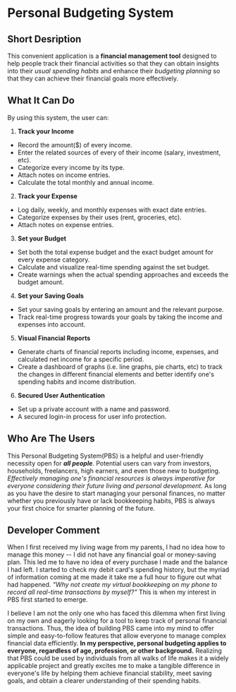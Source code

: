 # Personal Budgeting System

## Short Desription
This convenient application is a **financial management tool** designed to help people track their financial activities so that they can obtain insights into their *usual spending habits* and enhance their *budgeting planning* so that they can achieve their financial goals more effectively.

## What It Can Do
By using this system, the user can:
1. **Track your Income**
- Record the amount($) of every income.
- Enter the related sources of every of their income (salary, investment, etc).
- Categorize every income by its type.
- Attach notes on income entries. 
- Calculate the total monthly and annual income.

2. **Track your Expense**
- Log daily, weekly, and monthly expenses with exact date entries.
- Categorize expenses by their uses (rent, groceries, etc).
- Attach notes on expense entries. 

3. **Set your Budget**
- Set both the total expense budget and the exact budget amount for every expense category.
- Calculate and visualize real-time spending against the set budget.
- Create warnings when the actual spending approaches and exceeds the budget amount.

4. **Set your Saving Goals**
- Set your saving goals by entering an amount and the relevant purpose. 
- Track real-time progress towards your goals by taking the income and expenses into account. 

5. **Visual Financial Reports**
- Generate charts of financial reports including income, expenses, and calculated net income for a specific period.
- Create a dashboard of graphs (i.e. line graphs, pie charts, etc) to track the changes in different financial elements and better identify one's spending habits and income distribution. 

6. **Secured User Authentication**
- Set up a private account with a name and password.
- A secured login-in process for user info protection.

## Who Are The Users
This Personal Budgeting System(PBS) is a helpful and user-friendly necessity open for ***all people***. Potential users can vary from investors, households, freelancers, high earners, and even those new to budgeting. *Effectively managing one's financial resources is always imperative for everyone considering their future living and personal development.* As long as you have the desire to start managing your personal finances, no matter whether you previously have or lack bookkeeping habits, PBS is always your first choice for smarter planning of the future. 

## Developer Comment
When I first received my living wage from my parents, I had no idea how to manage this money -- I did not have any financial goal or money-saving plan. This led me to have no idea of every purchase I made and the balance I had left. I started to check my debit card's spending history, but the myriad of information coming at me made it take me a full hour to figure out what had happened. *"Why not create my virtual bookkeeping on my phone to record all real-time transactions by myself?"* This is when my interest in PBS first started to emerge.

 I believe I am not the only one who has faced this dilemma when first living on my own and eagerly looking for a tool to keep track of personal financial transactions. Thus, the idea of building PBS came into my mind to offer simple and easy-to-follow features that allow everyone to manage complex financial data efficiently. **In my perspective, personal budgeting applies to everyone, regardless of age, profession, or other background.** Realizing that PBS could be used by individuals from all walks of life makes it a widely applicable project and greatly excites me to make a tangible difference in everyone's life by helping them achieve financial stability, meet saving goals, and obtain a clearer understanding of their spending habits.










